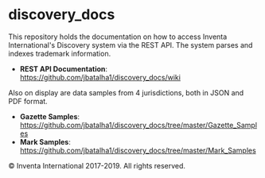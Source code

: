 # discovery_docs

This repository holds the documentation on how to access Inventa International's Discovery system via the REST API. The system parses and indexes trademark information. 

* **REST API Documentation**: https://github.com/jbatalha1/discovery_docs/wiki

Also on display are data samples from 4 jurisdictions, both in JSON and PDF format. 

* **Gazette Samples**: https://github.com/jbatalha1/discovery_docs/tree/master/Gazette_Samples
* **Mark Samples**: https://github.com/jbatalha1/discovery_docs/tree/master/Mark_Samples

© Inventa International 2017-2019. All rights reserved.
